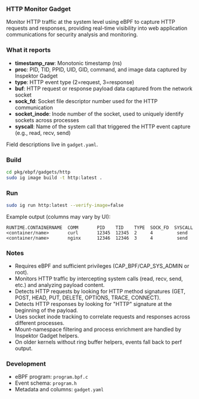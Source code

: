 ### HTTP Monitor Gadget

Monitor HTTP traffic at the system level using eBPF to capture HTTP requests and responses, providing real-time visibility into web application communications for security analysis and monitoring.

### What it reports
- **timestamp_raw**: Monotonic timestamp (ns)
- **proc**: PID, TID, PPID, UID, GID, command, and image data captured by Inspektor Gadget
- **type**: HTTP event type (2=request, 3=response)
- **buf**: HTTP request or response payload data captured from the network socket
- **sock_fd**: Socket file descriptor number used for the HTTP communication
- **socket_inode**: Inode number of the socket, used to uniquely identify sockets across processes
- **syscall**: Name of the system call that triggered the HTTP event capture (e.g., read, recv, send)

Field descriptions live in `gadget.yaml`.

### Build
```bash
cd pkg/ebpf/gadgets/http
sudo ig image build -t http:latest .
```

### Run
```bash
sudo ig run http:latest --verify-image=false
```

Example output (columns may vary by UI):
```
RUNTIME.CONTAINERNAME  COMM       PID    TID    TYPE  SOCK_FD  SYSCALL
<container/name>       curl       12345  12345  2     4         send
<container/name>       nginx      12346  12346  3     4         send
```

### Notes
- Requires eBPF and sufficient privileges (CAP_BPF/CAP_SYS_ADMIN or root).
- Monitors HTTP traffic by intercepting system calls (read, recv, send, etc.) and analyzing payload content.
- Detects HTTP requests by looking for HTTP method signatures (GET, POST, HEAD, PUT, DELETE, OPTIONS, TRACE, CONNECT).
- Detects HTTP responses by looking for "HTTP" signature at the beginning of the payload.
- Uses socket inode tracking to correlate requests and responses across different processes.
- Mount-namespace filtering and process enrichment are handled by Inspektor Gadget helpers.
- On older kernels without ring buffer helpers, events fall back to perf output.

### Development
- eBPF program: `program.bpf.c`
- Event schema: `program.h`
- Metadata and columns: `gadget.yaml`

